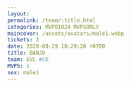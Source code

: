 ```yaml
---
layout: 
permalink: /team/:title.html
categories: MVPO1024 MVPSONLY
maincover: /assets/avatars/male1.webp
tickets: 2
date: 2020-08-29 10:29:20 +0700
title: BANJO
team: EVL #CD
MVPS: 1
sex: male1
---
```

